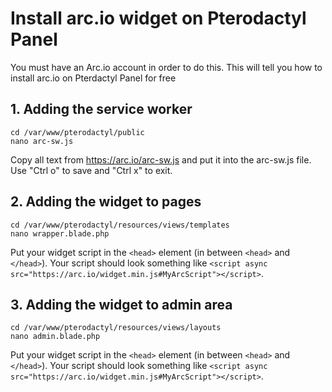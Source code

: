# Install arc.io widget on Pterodactyl Panel
You must have an Arc.io account in order to do this.
This will tell you how to install arc.io on Pterdactyl Panel for free

## 1. Adding the service worker
```
cd /var/www/pterodactyl/public
nano arc-sw.js
```
Copy all text from https://arc.io/arc-sw.js and put it into the arc-sw.js file.
Use "Ctrl o" to save and "Ctrl x" to exit.

## 2. Adding the widget to pages
```
cd /var/www/pterodactyl/resources/views/templates
nano wrapper.blade.php
```
Put your widget script in the `<head>` element (in between `<head>` and `</head>`).
Your script should look something like `<script async src="https://arc.io/widget.min.js#MyArcScript"></script>`.

## 3. Adding the widget to admin area
```
cd /var/www/pterodactyl/resources/views/layouts
nano admin.blade.php
```
Put your widget script in the `<head>` element (in between `<head>` and `</head>`).
Your script should look something like `<script async src="https://arc.io/widget.min.js#MyArcScript"></script>`.
